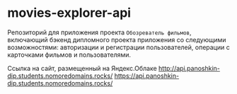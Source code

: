 # movies-explorer-api
Репозиторий для приложения проекта `Обозреватель фильмов`, включающий бэкенд дипломного проекта приложения со следующими возможностями: авторизации и регистрации пользователей, операции с карточками фильмов и пользователями. 

Cсылкa на сайт, размещенный на Яндекс.Облаке
http://api.panoshkin-dip.students.nomoredomains.rocks/
https://api.panoshkin-dip.students.nomoredomains.rocks/
